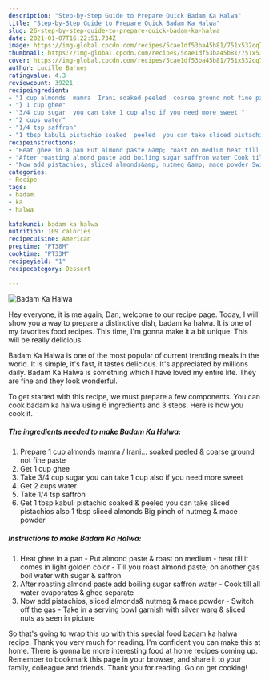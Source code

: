 ```yaml
---
description: "Step-by-Step Guide to Prepare Quick Badam Ka Halwa"
title: "Step-by-Step Guide to Prepare Quick Badam Ka Halwa"
slug: 26-step-by-step-guide-to-prepare-quick-badam-ka-halwa
date: 2021-01-07T16:22:51.734Z
image: https://img-global.cpcdn.com/recipes/5cae1df53ba45b81/751x532cq70/badam-ka-halwa-recipe-main-photo.jpg
thumbnail: https://img-global.cpcdn.com/recipes/5cae1df53ba45b81/751x532cq70/badam-ka-halwa-recipe-main-photo.jpg
cover: https://img-global.cpcdn.com/recipes/5cae1df53ba45b81/751x532cq70/badam-ka-halwa-recipe-main-photo.jpg
author: Lucille Barnes
ratingvalue: 4.3
reviewcount: 39221
recipeingredient:
- "1 cup almonds  mamra  Irani soaked peeled  coarse ground not fine paste"
- "} 1 cup ghee"
- "3/4 cup sugar  you can take 1 cup also if you need more sweet "
- "2 cups water"
- "1/4 tsp saffron"
- "1 tbsp kabuli pistachio soaked  peeled  you can take sliced pistachios also  1 tbsp sliced almonds Big pinch of nutmeg  mace powder"
recipeinstructions:
- "Heat ghee in a pan Put almond paste &amp; roast on medium heat till it comes in light golden color Till you roast almond paste; on another gas boil water with sugar &amp; saffron"
- "After roasting almond paste add boiling sugar saffron water Cook till all water evaporates &amp; ghee separate"
- "Now add pistachios, sliced almonds&amp; nutmeg &amp; mace powder Switch off the gas Take in a serving bowl garnish with silver warq &amp; sliced nuts as seen in picture"
categories:
- Recipe
tags:
- badam
- ka
- halwa

katakunci: badam ka halwa 
nutrition: 109 calories
recipecuisine: American
preptime: "PT38M"
cooktime: "PT33M"
recipeyield: "1"
recipecategory: Dessert

---
```



![Badam Ka Halwa](https://img-global.cpcdn.com/recipes/5cae1df53ba45b81/751x532cq70/badam-ka-halwa-recipe-main-photo.jpg)

Hey everyone, it is me again, Dan, welcome to our recipe page. Today, I will show you a way to prepare a distinctive dish, badam ka halwa. It is one of my favorites food recipes. This time, I'm gonna make it a bit unique. This will be really delicious.

Badam Ka Halwa is one of the most popular of current trending meals in the world. It is simple, it's fast, it tastes delicious. It's appreciated by millions daily. Badam Ka Halwa is something which I have loved my entire life. They are fine and they look wonderful.




To get started with this recipe, we must prepare a few components. You can cook badam ka halwa using 6 ingredients and 3 steps. Here is how you cook it.

<!--inarticleads1-->

##### The ingredients needed to make Badam Ka Halwa:

1. Prepare 1 cup almonds  mamra / Irani... soaked peeled &amp; coarse ground not fine paste
1. Get  1 cup ghee
1. Take 3/4 cup sugar  you can take 1 cup also if you need more sweet 
1. Get 2 cups water
1. Take 1/4 tsp saffron
1. Get 1 tbsp kabuli pistachio soaked &amp; peeled  you can take sliced pistachios also  1 tbsp sliced almonds Big pinch of nutmeg &amp; mace powder




<!--inarticleads2-->

##### Instructions to make Badam Ka Halwa:

1. Heat ghee in a pan - Put almond paste &amp; roast on medium - heat till it comes in light golden color - Till you roast almond paste; on another gas boil water with sugar &amp; saffron
1. After roasting almond paste add boiling sugar saffron water - Cook till all water evaporates &amp; ghee separate
1. Now add pistachios, sliced almonds&amp; nutmeg &amp; mace powder - Switch off the gas - Take in a serving bowl garnish with silver warq &amp; sliced nuts as seen in picture




So that's going to wrap this up with this special food badam ka halwa recipe. Thank you very much for reading. I'm confident you can make this at home. There is gonna be more interesting food at home recipes coming up. Remember to bookmark this page in your browser, and share it to your family, colleague and friends. Thank you for reading. Go on get cooking!
